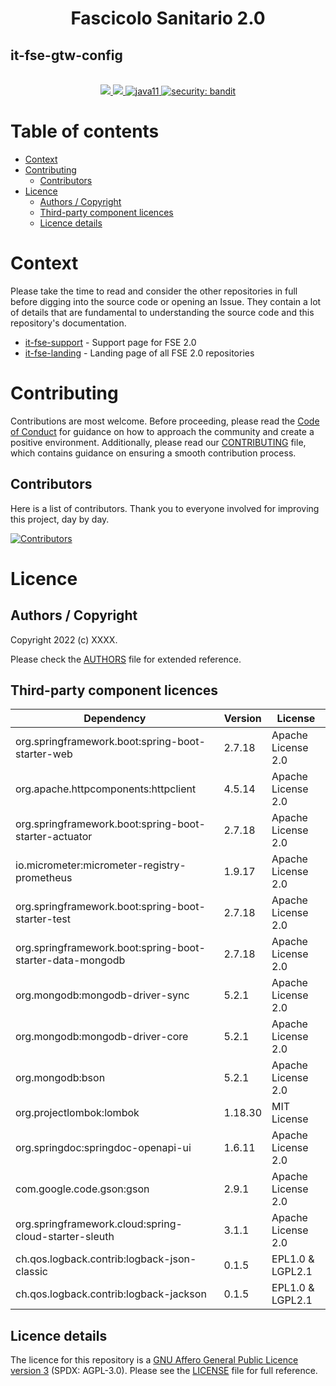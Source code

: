 <h1 align="center">Fascicolo Sanitario 2.0</h1>
<h2 align="left">it-fse-gtw-config</h2>

<br />
<div align="center">
    <!-- CoC -->
    <a href="CODE_OF_CONDUCT.md">
      <img src="https://img.shields.io/badge/Contributor%20Covenant-v2.0%20adopted-ff69b4.svg" />
    </a>
    <a href="CODE_OF_CONDUCT.md">
      <img src="https://img.shields.io/badge/badge-green.svg" />
    </a>
    <a href="/">
      <img alt="java11"
      src="https://img.shields.io/badge/badge-red.svg">
    </a>
    <a href="/">
      <img alt="security: bandit"
      src="https://img.shields.io/badge/badge-yellow.svg">
    </a>
</div>


# Table of contents

- [Context](#context)
- [Contributing](#contributing)
    - [Contributors](#contributors)
- [Licence](#licence)
    - [Authors / Copyright](#authors--copyright)
    - [Third-party component licences](#third-party-component-licences)
    - [Licence details](#licence-details)


# Context

Please take the time to read and consider the other repositories in full before digging into the source code or opening an Issue. They contain a lot of details that are fundamental to understanding the source code and this repository's documentation.

- <a href="https://github.com/ministero-salute/it-fse-support">it-fse-support</a> - Support page for FSE 2.0
- <a href="https://github.com/ministero-salute/it-fse-landing">it-fse-landing</a> - Landing page of all FSE 2.0 repositories


# Contributing
Contributions are most welcome. Before proceeding, please read the [Code of Conduct](./CODE_OF_CONDUCT.md) for guidance on how to approach the community and create a positive environment. Additionally, please read our [CONTRIBUTING](./CONTRIBUTING.md) file, which contains guidance on ensuring a smooth contribution process.

## Contributors
Here is a list of contributors. Thank you to everyone involved for improving this project, day by day.

[![Contributors](https://contrib.rocks/image?repo=ministero-salute/it-fse-gtw-config)](https://github.com/ministero-salute/it-fse-gtw-config/graphs/contributors)

# Licence

## Authors / Copyright

Copyright 2022 (c) XXXX.

Please check the [AUTHORS](AUTHORS) file for extended reference.

## Third-party component licences
| Dependency                                                | Version | License            |
|-----------------------------------------------------------|---------|--------------------|
| org.springframework.boot:spring-boot-starter-web          | 2.7.18  | Apache License 2.0 |
| org.apache.httpcomponents:httpclient                      | 4.5.14  | Apache License 2.0 |
| org.springframework.boot:spring-boot-starter-actuator     | 2.7.18  | Apache License 2.0 |
| io.micrometer:micrometer-registry-prometheus              | 1.9.17  | Apache License 2.0 |
| org.springframework.boot:spring-boot-starter-test         | 2.7.18  | Apache License 2.0 |
| org.springframework.boot:spring-boot-starter-data-mongodb | 2.7.18  | Apache License 2.0 |
| org.mongodb:mongodb-driver-sync                           | 5.2.1   | Apache License 2.0 |
| org.mongodb:mongodb-driver-core                           | 5.2.1   | Apache License 2.0 |
| org.mongodb:bson                                          | 5.2.1   | Apache License 2.0 |
| org.projectlombok:lombok                                  | 1.18.30 | MIT License        |
| org.springdoc:springdoc-openapi-ui                        | 1.6.11  | Apache License 2.0 |
| com.google.code.gson:gson                                 | 2.9.1   | Apache License 2.0 |
| org.springframework.cloud:spring-cloud-starter-sleuth     | 3.1.1   | Apache License 2.0 |
| ch.qos.logback.contrib:logback-json-classic               | 0.1.5   | EPL1.0 & LGPL2.1   |
| ch.qos.logback.contrib:logback-jackson                    | 0.1.5   | EPL1.0 & LGPL2.1   |


## Licence details

The licence for this repository is a [GNU Affero General Public Licence version 3](https://www.gnu.org/licenses/agpl-3.0.html) (SPDX: AGPL-3.0). Please see the [LICENSE](LICENSE) file for full reference.
